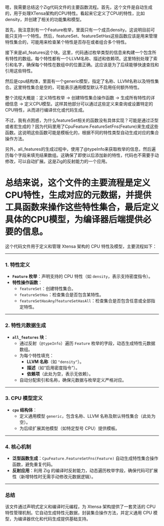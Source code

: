 嗯，我需要总结这个Zig代码文件的主要函数流程。首先，这个文件是自动生成的，用于处理XTensa架构的CPU特性。看起来它定义了CPU的特性，比如density，并创建了相关的功能集和模型。

首先，我注意到有一个Feature枚举，里面只有一个成员density。这说明目前可能只支持一个特性。然后，featureSet、featureSetHas这些函数应该是用来管理特性集合的，可能用来检查某个特性是否存在或者组合多个特性。

接下来是all_features这个块。这里，代码通过枚举类型的信息来构建一个包含所有特性的数组。每个特性都有一个LLVM名称、描述和依赖项。这里特别处理了索引和名字，确保每个特性在数组中的位置正确。这应该是为了后续能够快速查找和引用这些特性。

然后是cpu结构体，里面有一个generic模型，指定了名称、LLVM名称以及特性集合。这里特性集合是空的，可能表示通用模型默认不启用任何额外特性。

整个流程大概是：定义特性枚举 -> 创建特性集合操作函数 -> 生成所有特性的详细信息 -> 定义CPU模型。这样其他部分可以通过这些定义来查询或设置特定的CPU特性，从而进行编译优化或代码生成。

不过，我有点困惑，为什么featureSet相关的函数没有具体实现？可能是通过泛型或者宏生成的？因为代码里用了CpuFeature.FeatureSetFns(Feature)来生成这些函数。这说明这些函数可能是模板化的，根据不同的特性类型自动生成对应的集合操作方法。

另外，all_features的生成过程中，使用了@typeInfo来获取枚举的信息，然后遍历每个字段来填充结果数组。这确保了即使以后添加新的特性，代码也不需要手动修改，可以自动扩展。这是Zig的反射能力的一个应用。

总结来说，这个文件的主要流程是定义CPU特性，生成对应的元数据，并提供工具函数来操作这些特性集合，最后定义具体的CPU模型，为编译器后端提供必要的信息。
================================================
这个代码文件用于定义和管理 Xtensa 架构的 CPU 特性及模型，主要流程如下：

---

### 1. **特性定义**
- **`Feature` 枚举**：声明支持的 CPU 特性（如 `density`，表示支持密度指令）。
- **特性操作函数**：
  - `featureSet`：创建特性集合。
  - `featureSetHas`：检查集合是否包含某特性。
  - `featureSetHasAny`/`featureSetHasAll`：检查集合是否包含任意或全部指定特性。

---

### 2. **特性元数据生成**
- **`all_features` 块**：
  - 通过反射（`@typeInfo`）遍历 `Feature` 枚举的字段，动态生成特性元数据数组。
  - 为每个特性填充：
    - **LLVM 名称**（如 `"density"`）。
    - **描述**（如“启用密度指令”）。
    - **依赖项**（此处为空，表示无依赖）。
  - 自动分配索引和名称，确保元数据与枚举定义严格对应。

---

### 3. **CPU 模型定义**
- **`cpu` 结构体**：
  - 定义通用模型 `generic`，包含名称、LLVM 名称及默认特性集合（此处为空）。
  - 为后续扩展其他模型（如特定型号 CPU）提供模板。

---

### 4. **核心机制**
- **泛型函数生成**：`CpuFeature.FeatureSetFns(Feature)` 自动生成特性集合操作函数，避免重复代码。
- **反射应用**：利用 Zig 的编译时反射能力，动态遍历枚举字段，确保代码可扩展性（新增特性时无需手动修改元数据逻辑）。

---

### 总结
该文件通过声明式定义和编译时元编程，为 Xtensa 架构提供了一套灵活的 CPU 特性管理机制。它自动生成特性元数据，封装集合操作方法，并定义通用 CPU 模型，为编译器优化和代码生成提供基础支持。